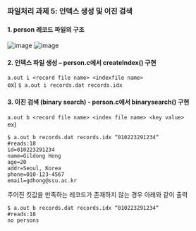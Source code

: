 ### 파일처리 과제 5: 인덱스 생성 및 이진 검색

#### 1. person 레코드 파일의 구조
![image](https://user-images.githubusercontent.com/66112716/147569723-086561f6-e80c-456e-8496-65b268cb9e5a.png)
![image](https://user-images.githubusercontent.com/66112716/147569743-f852ee4e-27d1-446a-9db0-26a47625d777.png)

#### 2. 인덱스 파일 생성 – person.c에서 createIndex() 구현
  ``` a.out i <record file name> <indexfile name> ``` <br>
  ex) ``` $ a.out i records.dat records.idx ``` <br>
  
#### 3. 이진 검색 (binary search) - person.c에서 binarysearch() 구현
  ```a.out b <record file name> <index file name> <key value> ``` <br>
  ex)
  ```
  $ a.out b records.dat records.idx “010223291234“
  #reads:18
  id=010223291234
  name=Gildong Hong
  age=20
  addr=Seoul, Korea
  phone=010-123-4567
  email=gdhong@ssu.ac.kr
  ```


  주어진 킷값을 만족하는 레코드가 존재하지 않는 경우 아래와 같이 출력
  ```
  $ a.out b records.dat records.idx “010223291234“
  #reads:18
  no persons
  ```

